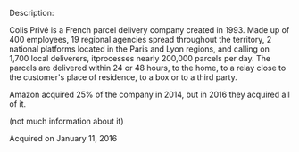 Description:

Colis Privé is a French parcel delivery company created in 1993. Made up of 400 employees, 19 regional agencies spread throughout the territory, 2 national platforms located in the Paris and Lyon regions, and calling on 1,700 local deliverers, itprocesses nearly 200,000 parcels per day. The parcels are delivered within 24 or 48 hours, to the home, to a relay close to the customer's place of residence, to a box or to a third party.

Amazon acquired 25% of the company in 2014, but in 2016 they acquired all of it.
 
(not much information about it)

Acquired on January 11, 2016
